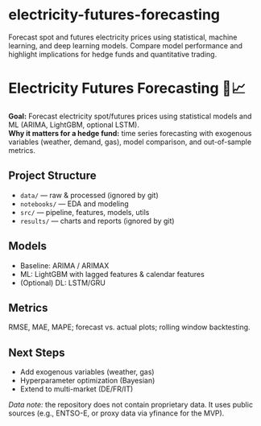 # electricity-futures-forecasting
Forecast spot and futures electricity prices using statistical, machine learning, and deep learning models. Compare model performance and highlight implications for hedge funds and quantitative trading.

# Electricity Futures Forecasting 🔌📈

**Goal:** Forecast electricity spot/futures prices using statistical models and ML (ARIMA, LightGBM, optional LSTM).  
**Why it matters for a hedge fund:** time series forecasting with exogenous variables (weather, demand, gas), model comparison, and out-of-sample metrics.

## Project Structure
- `data/` — raw & processed (ignored by git)
- `notebooks/` — EDA and modeling
- `src/` — pipeline, features, models, utils
- `results/` — charts and reports (ignored by git)

## Models
- Baseline: ARIMA / ARIMAX
- ML: LightGBM with lagged features & calendar features
- (Optional) DL: LSTM/GRU

## Metrics
RMSE, MAE, MAPE; forecast vs. actual plots; rolling window backtesting.

## Next Steps
- Add exogenous variables (weather, gas)
- Hyperparameter optimization (Bayesian)
- Extend to multi-market (DE/FR/IT)

*Data note:* the repository does not contain proprietary data. It uses public sources (e.g., ENTSO-E, or proxy data via yfinance for the MVP).
